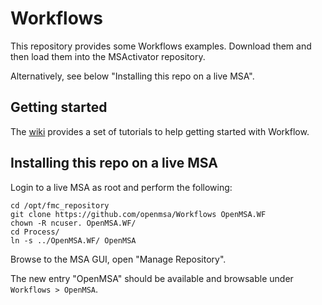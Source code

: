 Workflows
=========

This repository provides some Workflows examples.
Download them and then load them into the MSActivator repository.

Alternatively, see below "Installing this repo on a live MSA".


Getting started
---------------

The [wiki](https://github.com/openmsa/Workflows/wiki)
provides a set of tutorials to help getting started with Workflow.


Installing this repo on a live MSA
----------------------------------

Login to a live MSA as root and perform the following:

	cd /opt/fmc_repository
	git clone https://github.com/openmsa/Workflows OpenMSA.WF
	chown -R ncuser. OpenMSA.WF/
	cd Process/
	ln -s ../OpenMSA.WF/ OpenMSA


Browse to the MSA GUI, open "Manage Repository".

The new entry "OpenMSA" should be available and browsable
under `Workflows > OpenMSA`.
